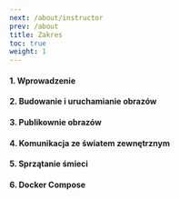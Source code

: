 ```yaml
---
next: /about/instructor
prev: /about
title: Zakres
toc: true
weight: 1
---
```


#### 1. Wprowadzenie
#### 2. Budowanie i uruchamianie obrazów
#### 3. Publikownie obrazów
#### 4. Komunikacja ze światem zewnętrznym
#### 5. Sprzątanie śmieci
#### 6. Docker Compose
